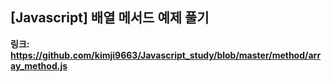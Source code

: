## [Javascript] 배열 메서드 예제 풀기

**링크: https://github.com/kimji9663/Javascript_study/blob/master/method/array_method.js**
